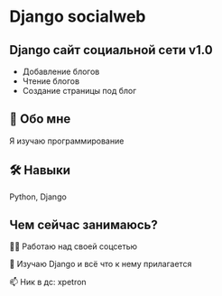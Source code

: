 
# Django socialweb  
                



## Django сайт социальной сети v1.0
- Добавление блогов
- Чтение блогов  
- Создание страницы под блог 


## 🚀 Обо мне
Я изучаю программирование
    
## 🛠 Навыки  
Python, Django  
    
## Чем сейчас занимаюсь?
👩‍💻 Работаю над своей соцсетью
    
🧠 Изучаю Django и всё что к нему прилагается  
            
📫 Ник в дс: xpetron 
    
    